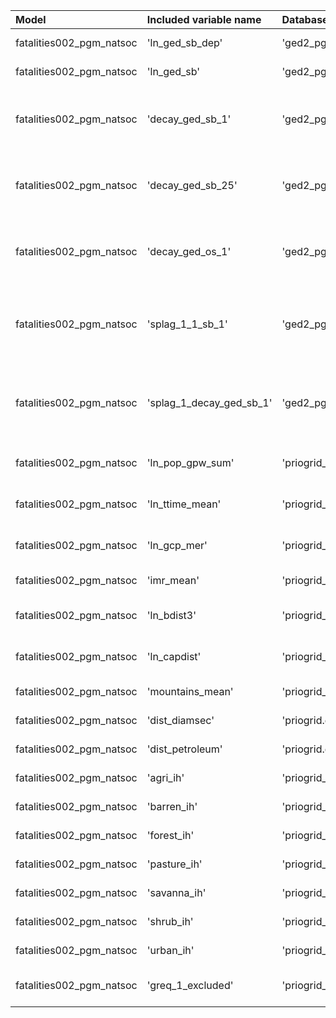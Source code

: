 | Model                    | Included variable name   | Database variable name           | Transformations                                                                                                              |
|:-------------------------|:-------------------------|:---------------------------------|:-----------------------------------------------------------------------------------------------------------------------------|
| fatalities002_pgm_natsoc | 'ln_ged_sb_dep'          | 'ged2_pgm.ged_sb_best_sum_nokgi' | ["'ops.ln'", "'missing.replace_na'"]                                                                                         |
| fatalities002_pgm_natsoc | 'ln_ged_sb'              | 'ged2_pgm.ged_sb_best_sum_nokgi' | ["'missing.fill'", "'ops.ln'"]                                                                                               |
| fatalities002_pgm_natsoc | 'decay_ged_sb_1'         | 'ged2_pgm.ged_sb_best_sum_nokgi' | ["'missing.replace_na'", "'temporal.decay'", "'temporal.time_since'", "'bool.gte'", "'missing.replace_na'"]                  |
| fatalities002_pgm_natsoc | 'decay_ged_sb_25'        | 'ged2_pgm.ged_sb_best_sum_nokgi' | ["'missing.replace_na'", "'temporal.decay'", "'temporal.time_since'", "'bool.gte'", "'missing.replace_na'"]                  |
| fatalities002_pgm_natsoc | 'decay_ged_os_1'         | 'ged2_pgm.ged_os_best_sum_nokgi' | ["'missing.replace_na'", "'temporal.decay'", "'temporal.time_since'", "'bool.gte'", "'missing.replace_na'"]                  |
| fatalities002_pgm_natsoc | 'splag_1_1_sb_1'         | 'ged2_pgm.ged_sb_best_sum_nokgi' | ["'missing.replace_na'", "'spatial.lag'", "'temporal.decay'", "'temporal.time_since'", "'bool.gte'", "'missing.replace_na'"] |
| fatalities002_pgm_natsoc | 'splag_1_decay_ged_sb_1' | 'ged2_pgm.ged_sb_best_sum_nokgi' | ["'missing.replace_na'", "'spatial.lag'", "'temporal.decay'", "'temporal.time_since'", "'bool.gte'", "'missing.replace_na'"] |
| fatalities002_pgm_natsoc | 'ln_pop_gpw_sum'         | 'priogrid_year.pop_gpw_sum'      | ["'missing.replace_na'", "'missing.fill'", "'ops.ln'"]                                                                       |
| fatalities002_pgm_natsoc | 'ln_ttime_mean'          | 'priogrid_year.ttime_mean'       | ["'missing.replace_na'", "'missing.fill'", "'ops.ln'"]                                                                       |
| fatalities002_pgm_natsoc | 'ln_gcp_mer'             | 'priogrid_year.gcp_mer'          | ["'missing.replace_na'", "'missing.fill'", "'ops.ln'"]                                                                       |
| fatalities002_pgm_natsoc | 'imr_mean'               | 'priogrid_year.imr_mean'         | ["'missing.replace_na'", "'missing.fill'"]                                                                                   |
| fatalities002_pgm_natsoc | 'ln_bdist3'              | 'priogrid_year.bdist3'           | ["'missing.replace_na'", "'missing.fill'", "'ops.ln'"]                                                                       |
| fatalities002_pgm_natsoc | 'ln_capdist'             | 'priogrid_year.capdist'          | ["'missing.replace_na'", "'missing.fill'", "'ops.ln'"]                                                                       |
| fatalities002_pgm_natsoc | 'mountains_mean'         | 'priogrid_year.mountains_mean'   | ["'missing.replace_na'", "'missing.fill'"]                                                                                   |
| fatalities002_pgm_natsoc | 'dist_diamsec'           | 'priogrid.dist_diamsec_s_wgs'    | ["'missing.replace_na'", "'missing.fill'"]                                                                                   |
| fatalities002_pgm_natsoc | 'dist_petroleum'         | 'priogrid.dist_petroleum_s_wgs'  | ["'missing.replace_na'", "'missing.fill'"]                                                                                   |
| fatalities002_pgm_natsoc | 'agri_ih'                | 'priogrid_year.agri_ih'          | ["'missing.replace_na'", "'missing.fill'"]                                                                                   |
| fatalities002_pgm_natsoc | 'barren_ih'              | 'priogrid_year.barren_ih'        | ["'missing.replace_na'", "'missing.fill'"]                                                                                   |
| fatalities002_pgm_natsoc | 'forest_ih'              | 'priogrid_year.forest_ih'        | ["'missing.replace_na'", "'missing.fill'"]                                                                                   |
| fatalities002_pgm_natsoc | 'pasture_ih'             | 'priogrid_year.pasture_ih'       | ["'missing.replace_na'", "'missing.fill'"]                                                                                   |
| fatalities002_pgm_natsoc | 'savanna_ih'             | 'priogrid_year.savanna_ih'       | ["'missing.replace_na'", "'missing.fill'"]                                                                                   |
| fatalities002_pgm_natsoc | 'shrub_ih'               | 'priogrid_year.shrub_ih'         | ["'missing.replace_na'", "'missing.fill'"]                                                                                   |
| fatalities002_pgm_natsoc | 'urban_ih'               | 'priogrid_year.urban_ih'         | ["'missing.replace_na'", "'missing.fill'"]                                                                                   |
| fatalities002_pgm_natsoc | 'greq_1_excluded'        | 'priogrid_year.excluded'         | ["'missing.replace_na'", "'missing.fill'", "'bool.gte'"]                                                                     |